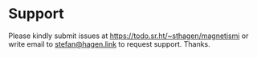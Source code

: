 # Support

Please kindly submit issues at https://todo.sr.ht/~sthagen/magnetismi or write email to stefan@hagen.link to request support. Thanks.
